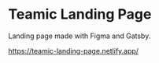 # Teamic Landing Page

Landing page made with Figma and Gatsby.

https://teamic-landing-page.netlify.app/
